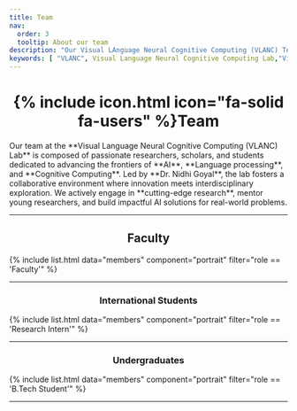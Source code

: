 ```yaml
---
title: Team
nav:
  order: 3
  tooltip: About our team
description: "Our Visual LAnguage Neural Cognitive Computing (VLANC) Teams include current students, past students, alumni, undergrad (bachelors) students, masters (postgraduate/PG) students, and researchers passionate about advancing Visual Language and Neural Cognitive Computing. VLANC Lab at Mahindra University integrates AI, Vision, Language, and Neural Computation for multimodal understanding, Knowledge Graphs, GNNs, and Brain-computer Interfaces."
keywords: [ "VLANC", Visual Language Neural Cognitive Computing Lab,"Visual Language", "Neural Cognitive Computing", "VLANC Lab", "AI Research", "Knowledge Graph", "Graph Neural Networks", "Multimodal AI", "Brain-Computer Interfaces", "Deep Generative Models", "Natural Language Processing", "Vision-Language Integration","NLP", "AI", "AI and Neuroscience lab", "Mahindra University AI lab", "Nidhi Goyal", "Dr. Nidhi Goyal", "Teams", "Students","Past Students", "Current Students", "Allumini","Undergrad Students","Bachelors Students", "Masters Students", "PG Students","Postgraduate Students","International Students"]
---
```



<h1 style="text-align: center; font-weight: bold;">{% include icon.html icon="fa-solid fa-users" %}Team </h1>
Our team at the **Visual Language Neural Cognitive Computing (VLANC) Lab** is composed of passionate researchers, scholars, and students dedicated to advancing the frontiers of **AI**, **Language processing**, and **Cognitive Computing**. Led by **Dr. Nidhi Goyal**, the lab fosters a collaborative environment where innovation meets interdisciplinary exploration. We actively engage in **cutting-edge research**, mentor young researchers, and build impactful AI solutions for real-world problems.

---


<h2 style="text-align: center; font-weight: bold;">Faculty </h2>
{% include list.html data="members" component="portrait" filter="role == 'Faculty'" %}

---
<h3 style="text-align: center; font-weight: bold;">International Students </h3>
{% include list.html data="members" component="portrait" filter="role == 'Research Intern'" %}

---

<h3 style="text-align: center; font-weight: bold;">Undergraduates </h3>
{% include list.html data="members" component="portrait" filter="role == 'B.Tech Student'" %}

---
